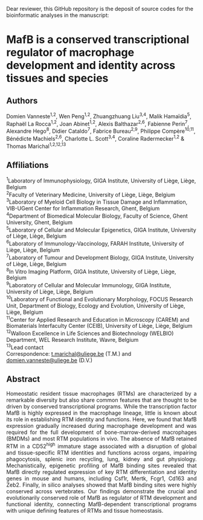 Dear reviewer,
this GitHub repository is the deposit of source codes for the bioinformatic analyses in the manuscript:

# MafB is a conserved transcriptional regulator of macrophage development and identity across tissues and species

## Authors
Domien Vanneste<sup>1,2</sup>, Wen Peng<sup>1,2</sup>, Zhuangzhuang Liu<sup>3,4</sup>, Malik Hamaïdia<sup>5</sup>, Raphaël La Rocca<sup>1,2</sup>, Joan Abinet<sup>1,2</sup>, Alexis Balthazar<sup>2,6</sup>, Fabienne Perin<sup>7</sup>, Alexandre Hego<sup>8</sup>, Didier Cataldo<sup>7</sup>, Fabrice Bureau<sup>2,9</sup>, Philippe Compère<sup>10,11</sup>, Bénédicte Machiels<sup>2,6</sup>, Charlotte L. Scott<sup>3,4</sup>, Coraline Radermecker<sup>1,2</sup> & Thomas Marichal<sup>1,2,12,13</sup>

## Affiliations
<sup>1</sup>Laboratory of Immunophysiology, GIGA Institute, University of Liège, Liège, Belgium</br>
<sup>2</sup>Faculty of Veterinary Medicine, University of Liège, Liège, Belgium</br>
<sup>3</sup>Laboratory of Myeloid Cell Biology in Tissue Damage and Inflammation, VIB-UGent Center for Inflammation Research, Ghent, Belgium</br>
<sup>4</sup>Department of Biomedical Molecular Biology, Faculty of Science, Ghent University, Ghent, Belgium</br>
<sup>5</sup>Laboratory of Cellular and Molecular Epigenetics, GIGA Institute, University of Liège, Liège, Belgium</br>
<sup>6</sup>Laboratory of Immunology-Vaccinology, FARAH Institute, University of Liège, Liège, Belgium</br>
<sup>7</sup>Laboratory of Tumour and Development Biology, GIGA Institute, University of Liège, Liège, Belgium</br>
<sup>8</sup>In Vitro Imaging Platform, GIGA Institute, University of Liège, Liège, Belgium</br>
<sup>9</sup>Laboratory of Cellular and Molecular Immunology, GIGA Institute, University of Liège, Liège, Belgium</br>
<sup>10</sup>Laboratory of Functional and Evolutionary Morphology, FOCUS Research Unit, Department of Biology, Ecology and Evolution, University of Liège, Liège, Belgium</br>
<sup>11</sup>Center for Applied Research and Education in Microscopy (CAREM) and Biomaterials Interfaculty Center (CEIB), University of Liège, Liège, Belgium</br>
<sup>12</sup>Walloon Excellence in Life Sciences and Biotechnology (WELBIO) Department, WEL Research Institute, Wavre, Belgium</br>
<sup>13</sup>Lead contact</br>
Correspondence: t.marichal@uliege.be (T.M.) and domien.vanneste@uliege.be (D.V.)

## Abstract
<p align="justify">Homeostatic resident tissue macrophages (RTMs) are characterized by a remarkable diversity but also share common features that are thought to be driven by conserved transcriptional programs. While the transcription factor MafB is highly expressed in the macrophage lineage, little is known about its role in establishing RTM identity and functions. Here, we found that MafB expression gradually increased during macrophage development and was required for the full development of bone-marrow-derived macrophages (BMDMs) and most RTM populations in vivo. The absence of MafB retained RTM in a CD52<sup>high</sup> immature stage associated with a disruption of global and tissue-specific RTM identities and functions across organs, impairing phagocytosis, splenic iron recycling, lung, kidney and gut physiology. Mechanistically, epigenetic profiling of MafB binding sites revealed that MafB directly regulated expression of key RTM differentiation and identity genes in mouse and humans, including Csf1r, Mertk, Fcgr1, Cd163 and Zeb2. Finally, in silico analyses showed that MafB binding sites were highly conserved across vertebrates. Our findings demonstrate the crucial and evolutionarily conserved role of MafB as regulator of RTM development and functional identity, connecting MafB-dependent transcriptional programs with unique defining features of RTMs and tissue homeostasis.</p>

